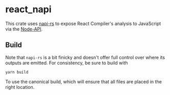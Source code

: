 # react_napi

This crate uses [napi-rs](https://napi.rs/) to expose React Compiler's analysis to JavaScript via the [Node-API](https://nodejs.org/api/n-api.html#node-api).

## Build

Note that `napi-rs` is a bit finicky and doesn't offer full control over where its outputs are emitted. For consistency, be sure to build with

```
yarn build
```

To use the canonical build, which will ensure that all files are placed in the right location.